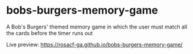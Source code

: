 # bobs-burgers-memory-game
A Bob's Burgers' themed memory game in which the user must match all the cards before the timer runs out

Live preview: https://rosacf-ga.github.io/bobs-burgers-memory-game/
